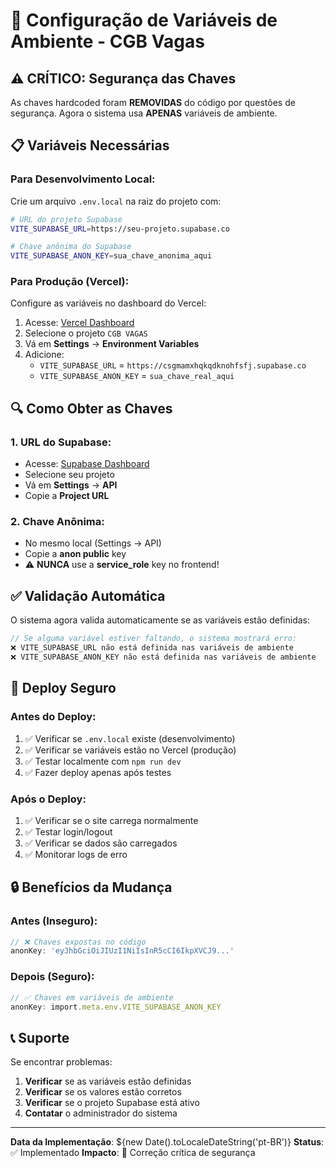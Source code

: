 # 🔐 Configuração de Variáveis de Ambiente - CGB Vagas

## ⚠️ CRÍTICO: Segurança das Chaves

As chaves hardcoded foram **REMOVIDAS** do código por questões de segurança. Agora o sistema usa **APENAS** variáveis de ambiente.

## 📋 Variáveis Necessárias

### **Para Desenvolvimento Local:**
Crie um arquivo `.env.local` na raiz do projeto com:

```bash
# URL do projeto Supabase
VITE_SUPABASE_URL=https://seu-projeto.supabase.co

# Chave anônima do Supabase
VITE_SUPABASE_ANON_KEY=sua_chave_anonima_aqui
```

### **Para Produção (Vercel):**
Configure as variáveis no dashboard do Vercel:

1. Acesse: [Vercel Dashboard](https://vercel.com/dashboard)
2. Selecione o projeto `CGB VAGAS`
3. Vá em **Settings** → **Environment Variables**
4. Adicione:
   - `VITE_SUPABASE_URL` = `https://csgmamxhqkqdknohfsfj.supabase.co`
   - `VITE_SUPABASE_ANON_KEY` = `sua_chave_real_aqui`

## 🔍 Como Obter as Chaves

### **1. URL do Supabase:**
- Acesse: [Supabase Dashboard](https://supabase.com/dashboard)
- Selecione seu projeto
- Vá em **Settings** → **API**
- Copie a **Project URL**

### **2. Chave Anônima:**
- No mesmo local (Settings → API)
- Copie a **anon public** key
- ⚠️ **NUNCA** use a **service_role** key no frontend!

## ✅ Validação Automática

O sistema agora valida automaticamente se as variáveis estão definidas:

```typescript
// Se alguma variável estiver faltando, o sistema mostrará erro:
❌ VITE_SUPABASE_URL não está definida nas variáveis de ambiente
❌ VITE_SUPABASE_ANON_KEY não está definida nas variáveis de ambiente
```

## 🚀 Deploy Seguro

### **Antes do Deploy:**
1. ✅ Verificar se `.env.local` existe (desenvolvimento)
2. ✅ Verificar se variáveis estão no Vercel (produção)
3. ✅ Testar localmente com `npm run dev`
4. ✅ Fazer deploy apenas após testes

### **Após o Deploy:**
1. ✅ Verificar se o site carrega normalmente
2. ✅ Testar login/logout
3. ✅ Verificar se dados são carregados
4. ✅ Monitorar logs de erro

## 🔒 Benefícios da Mudança

### **Antes (Inseguro):**
```typescript
// ❌ Chaves expostas no código
anonKey: 'eyJhbGciOiJIUzI1NiIsInR5cCI6IkpXVCJ9...'
```

### **Depois (Seguro):**
```typescript
// ✅ Chaves em variáveis de ambiente
anonKey: import.meta.env.VITE_SUPABASE_ANON_KEY
```

## 📞 Suporte

Se encontrar problemas:

1. **Verificar** se as variáveis estão definidas
2. **Verificar** se os valores estão corretos
3. **Verificar** se o projeto Supabase está ativo
4. **Contatar** o administrador do sistema

---

**Data da Implementação**: ${new Date().toLocaleDateString('pt-BR')}
**Status**: ✅ Implementado
**Impacto**: 🔐 Correção crítica de segurança
